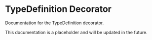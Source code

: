 # TypeDefinition Decorator

Documentation for the TypeDefinition decorator.

This documentation is a placeholder and will be updated in the future.
